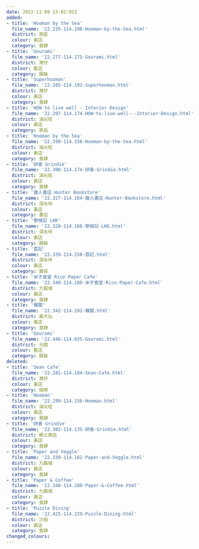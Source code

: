 ```yaml
---
date: 2022-11-09 13:02:02Z
added:
- title: 'Hooman by the Sea'
  file_name: '22.235-114.198-Hooman-by-the-Sea.html'
  district: 南區
  colour: 黃店
  category: 食肆
- title: 'Gourami'
  file_name: '22.277-114.175-Gourami.html'
  district: 灣仔
  colour: 藍店
  category: 服裝
- title: 'Superhooman'
  file_name: '22.285-114.192-Superhooman.html'
  district: 灣仔
  colour: 黃店
  category: 食肆
- title: 'HOW to live well - Interior Design'
  file_name: '22.297-114.174-HOW-to-live-well---Interior-Design.html'
  district: 油尖旺
  colour: 黃店
  category: 家品
- title: 'Hooman by the Sea'
  file_name: '22.299-114.156-Hooman-by-the-Sea.html'
  district: 油尖旺
  colour: 黃店
  category: 食肆
- title: '研香 Grindie'
  file_name: '22.300-114.174-研香-Grindie.html'
  district: 油尖旺
  colour: 黃店
  category: 食肆
- title: '獵人書店 Hunter Bookstore'
  file_name: '22.327-114.164-獵人書店-Hunter-Bookstore.html'
  district: 深水埗
  colour: 黃店
  category: 書店
- title: '黎根記 LKK'
  file_name: '22.328-114.166-黎根記-LKK.html'
  district: 深水埗
  colour: 黃店
  category: 服裝
- title: '荔記'
  file_name: '22.339-114.150-荔記.html'
  district: 深水埗
  colour: 黃店
  category: 雜貨
- title: '米子食堂 Rice Paper Cafe'
  file_name: '22.340-114.180-米子食堂-Rice-Paper-Cafe.html'
  district: 九龍城
  colour: 黃店
  category: 食肆
- title: '韓閣'
  file_name: '22.342-114.192-韓閣.html'
  district: 黃大仙
  colour: 黃店
  category: 食肆
- title: 'Gourami'
  file_name: '22.446-114.035-Gourami.html'
  district: 元朗
  colour: 藍店
  category: 服裝
deleted:
- title: 'Sean Cafe'
  file_name: '22.281-114.184-Sean-Cafe.html'
  district: 灣仔
  colour: 黃店
  category: 咖啡
- title: 'Hooman'
  file_name: '22.299-114.156-Hooman.html'
  district: 油尖旺
  colour: 黃店
  category: 食肆
- title: '研香 Grindie'
  file_name: '22.302-114.135-研香-Grindie.html'
  district: 網上商店
  colour: 黃店
  category: 食肆
- title: 'Paper and Veggle'
  file_name: '22.339-114.182-Paper-and-Veggle.html'
  district: 九龍城
  colour: 黃店
  category: 食肆
- title: 'Paper & Coffee'
  file_name: '22.340-114.180-Paper-&-Coffee.html'
  district: 九龍城
  colour: 黃店
  category: 食肆
- title: 'Puzzle Dining'
  file_name: '22.425-114.229-Puzzle-Dining.html'
  district: 沙田
  colour: 黃店
  category: 食肆
changed_colours:
---
```

